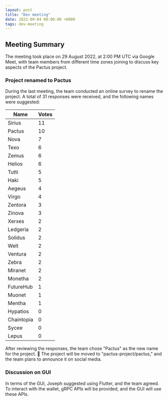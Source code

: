 ```yaml
---
layout: post
title: "Dev meeting"
date: 2022-09-04 00:00:00 +0000
tags: dev-meeting
---
```


## Meeting Summary

The meeting took place on 29 August 2022, at 2:00 PM UTC via Google Meet,
with team members from different time zones joining to discuss key aspects of the Pactus project.

### Project renamed to Pactus

During the last meeting, the team conducted an online survey to rename the project.
A total of 31 responses were received, and the following names were suggested:

| Name       | Votes |
| ---------- | ----- |
| Sirius     | 11    |
| Pactus     | 10    |
| Nova       | 7     |
| Texo       | 6     |
| Zemus      | 6     |
| Helios     | 6     |
| Tutti      | 5     |
| Haki       | 5     |
| Aegeus     | 4     |
| Virgo      | 4     |
| Zentora    | 3     |
| Zinova     | 3     |
| Xerxes     | 2     |
| Ledgeria   | 2     |
| Solidus    | 2     |
| Welt       | 2     |
| Ventura    | 2     |
| Zebra      | 2     |
| Miranet    | 2     |
| Monetha    | 2     |
| FutureHub  | 1     |
| Muonet     | 1     |
| Mentha     | 1     |
| Hypatios   | 0     |
| Chaintopia | 0     |
| Sycee      | 0     |
| Lepus      | 0     |

After reviewing the responses, the team chose "Pactus" as the new name for the project. 🎉
The project will be moved to "pactus-project/pactus," and the team plans to announce it on social media.

### Discussion on GUI

In terms of the GUI, Joseph suggested using Flutter, and the team agreed.
To interact with the wallet, gRPC APIs will be provided, and the GUI will use these APIs.

